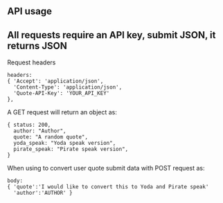 ## API usage

## All requests require an API key, submit JSON, it returns JSON

Request headers
```
headers:
{ 'Accept': 'application/json',
  'Content-Type': 'application/json',
  'Quote-API-Key': 'YOUR_API_KEY'
},
```

A GET request will return an object as:
```
{ status: 200,
  author: "Author",
  quote: "A random quote",
  yoda_speak: "Yoda speak version",
  pirate_speak: "Pirate speak version",
}
```

When using to convert user quote submit data with POST request as:
```
body:
{ 'quote':'I would like to convert this to Yoda and Pirate speak'
  'author':'AUTHOR' }
```
